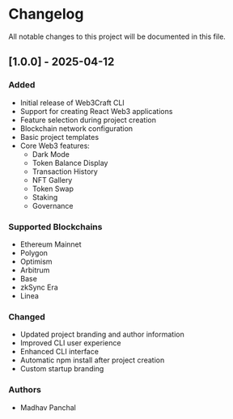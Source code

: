 # Changelog

All notable changes to this project will be documented in this file.

## [1.0.0] - 2025-04-12

### Added

- Initial release of Web3Craft CLI
- Support for creating React Web3 applications
- Feature selection during project creation
- Blockchain network configuration
- Basic project templates
- Core Web3 features:
  - Dark Mode
  - Token Balance Display
  - Transaction History
  - NFT Gallery
  - Token Swap
  - Staking
  - Governance

### Supported Blockchains

- Ethereum Mainnet
- Polygon
- Optimism
- Arbitrum
- Base
- zkSync Era
- Linea

### Changed

- Updated project branding and author information
- Improved CLI user experience
- Enhanced CLI interface
- Automatic npm install after project creation
- Custom startup branding

### Authors

- Madhav Panchal
